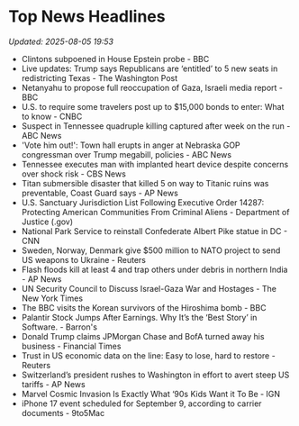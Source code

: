 # Top News Headlines

_Updated: 2025-08-05 19:53_

- Clintons subpoened in House Epstein probe - BBC
- Live updates: Trump says Republicans are ‘entitled’ to 5 new seats in redistricting Texas - The Washington Post
- Netanyahu to propose full reoccupation of Gaza, Israeli media report - BBC
- U.S. to require some travelers post up to $15,000 bonds to enter: What to know - CNBC
- Suspect in Tennessee quadruple killing captured after week on the run - ABC News
- 'Vote him out!': Town hall erupts in anger at Nebraska GOP congressman over Trump megabill, policies - ABC News
- Tennessee executes man with implanted heart device despite concerns over shock risk - CBS News
- Titan submersible disaster that killed 5 on way to Titanic ruins was preventable, Coast Guard says - AP News
- U.S. Sanctuary Jurisdiction List Following Executive Order 14287: Protecting American Communities From Criminal Aliens - Department of Justice (.gov)
- National Park Service to reinstall Confederate Albert Pike statue in DC - CNN
- Sweden, Norway, Denmark give $500 million to NATO project to send US weapons to Ukraine - Reuters
- Flash floods kill at least 4 and trap others under debris in northern India - AP News
- UN Security Council to Discuss Israel-Gaza War and Hostages - The New York Times
- The BBC visits the Korean survivors of the Hiroshima bomb - BBC
- Palantir Stock Jumps After Earnings. Why It’s the ‘Best Story’ in Software. - Barron's
- Donald Trump claims JPMorgan Chase and BofA turned away his business - Financial Times
- Trust in US economic data on the line: Easy to lose, hard to restore - Reuters
- Switzerland’s president rushes to Washington in effort to avert steep US tariffs - AP News
- Marvel Cosmic Invasion Is Exactly What ‘90s Kids Want it To Be - IGN
- iPhone 17 event scheduled for September 9, according to carrier documents - 9to5Mac